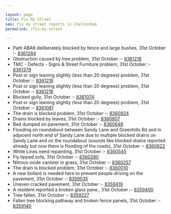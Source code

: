 ```yaml
---

layout: page
title: Fix My Street
seo: fix my street reports in Cheltenham
permalink: /fix-my-street

---
```


<!-- fix_marker starts -->

- Path ABA6 deliberately blocked by fence and large bushes, 31st October :- [8361264](https://www.fixmystreet.com/report/8361264)
- Obstruction caused by tree problem, 31st October :- [8361216](https://www.fixmystreet.com/report/8361216)
- TMC - Defects - Signs & Street Furniture problem, 31st October :- [8361379](https://www.fixmystreet.com/report/8361379)
- Post or sign leaning slightly (less than 20 degrees) problem, 31st October :- [8361219](https://www.fixmystreet.com/report/8361219)
- Post or sign leaning slightly (less than 20 degrees) problem, 31st October :- [8361218](https://www.fixmystreet.com/report/8361218)
- Blocked gully, 31st October :- [8361074](https://www.fixmystreet.com/report/8361074)
- Post or sign leaning slightly (less than 20 degrees) problem, 31st October :- [8361081](https://www.fixmystreet.com/report/8361081)
- The drain is blocked problem, 31st October :- [8360924](https://www.fixmystreet.com/report/8360924)
- Drains blocked by leaves, 31st October :- [8360807](https://www.fixmystreet.com/report/8360807)
- Bed dumped on pavement, 31st October :- [8360648](https://www.fixmystreet.com/report/8360648)
- Flooding on roundabout between Sandy Lane and Greenhills Rd and in adjacent north end of Sandy Lane due to multiple blocked drains on Sandy Lane and on the roundabout (sounds like blocked drains reported already but now there is flooding of the roads), 31st October :- [8360622](https://www.fixmystreet.com/report/8360622)
- White Lines need repainting, 31st October :- [8360545](https://www.fixmystreet.com/report/8360545)
- Fly tipped sofa, 31st October :- [8360280](https://www.fixmystreet.com/report/8360280)
- Nitrous oxide canister in grass, 31st October :- [8360257](https://www.fixmystreet.com/report/8360257)
- The drain is blocked problem, 31st October :- [8360010](https://www.fixmystreet.com/report/8360010)
- A new bollard is needed here to prevent people driving on the pavement, 31st October :- [8359535](https://www.fixmystreet.com/report/8359535)
- Uneven cracked pavement, 31st October :- [8359419](https://www.fixmystreet.com/report/8359419)
- A resident reported a broken glass pane., 31st October :- [8359400](https://www.fixmystreet.com/report/8359400)
- Tree fallen, 31st October :- [8359227](https://www.fixmystreet.com/report/8359227)
- Fallen tree blocking pathway and broken fence panels, 31st October :- [8359140](https://www.fixmystreet.com/report/8359140)

<!-- fix_marker ends -->